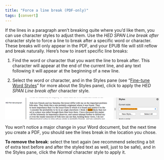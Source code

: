 ```yaml
---
title: "Force a line break (PDF-only)"
tags: [convert]
---
```

 
<html><body><section data-type="chapter" class="hsecchapter" data-hederis-type="hsecchapter" id="force-line-break" data-pi-attrs="id: force-line-break; data-tags: convert;" role="doc-chapter" data-tags="convert" data-author-name=" " data-book-title=" " title="Force a line break (PDF-only)"><p class="hblkp" data-hederis-type="hblkp" id="pZ5Ifdw2r">If the lines in a paragraph aren&#8217;t breaking quite where you&#8217;d like them, you can use character styles to adjust them. Use the <em data-hederis-type="hspanem" id="pqIoQ4b5u">HED SPAN Line break after</em> character style to force a line to break after a specific word or character. These breaks will only appear in the PDF, and your EPUB file will still reflow and break naturally. Here&#8217;s how to insert specific line breaks: </p><ol class="hwprnumlist" data-hederis-type="hwprnumlist" id="pRQgS522t"><li class="hblkoli" data-hederis-type="hblkoli" id="liDYeXVxZ3"><p class="hblkoli" data-hederis-type="hblklip" id="p2K995BF2">Find the word or character that you want the line to break after. This character will appear at the end of the current line, and any text following it will appear at the beginning of a new line.</p></li><li class="hblkoli" data-hederis-type="hblkoli" id="liGS6WCehL"><p class="hblkoli" data-hederis-type="hblklip" id="pKZ7vG28A">Select the word or character, and in the Styles pane (see &#8220;<a href="{% link _docs/fine-tune-styles.md %}" class="hspana" data-hederis-type="hspana" id="pOdlzJly6">Fine-tune Word Styles</a>&#8221; for more about the Styles pane), click to apply the <em class="hspanem" data-hederis-type="hspanem" id="pQHHftiIJ">HED SPAN Line break after </em>character style<em class="hspanem" data-hederis-type="hspanem" id="pE9ftNtsG">.</em></p></li></ol><img data-hederis-type="hblkimg" class="hblkimg" id="p4yBdLZz7" src="/images/forcelinebr.png" data-img-src="/images/forcelinebr.png"/><p class="hblkp" data-hederis-type="hblkp" id="p59AaCDM2">You won&#8217;t notice a major change in your Word document, but the next time you create a PDF, you should see the lines break in the location you chose.</p><p class="hblkp" data-hederis-type="hblkp" id="pjFLnnDUQ"><strong data-hederis-type="hspanstrong" id="paGPh44xt">To remove the break</strong>: select the text again (we recommend selecting a bit of extra text before and after the styled text as well, just to be safe), and in the Styles pane, click the <em class="hspanem" data-hederis-type="hspanem" id="pWLOSObJT">Normal</em> character style to apply it.</p></section></body></html>
